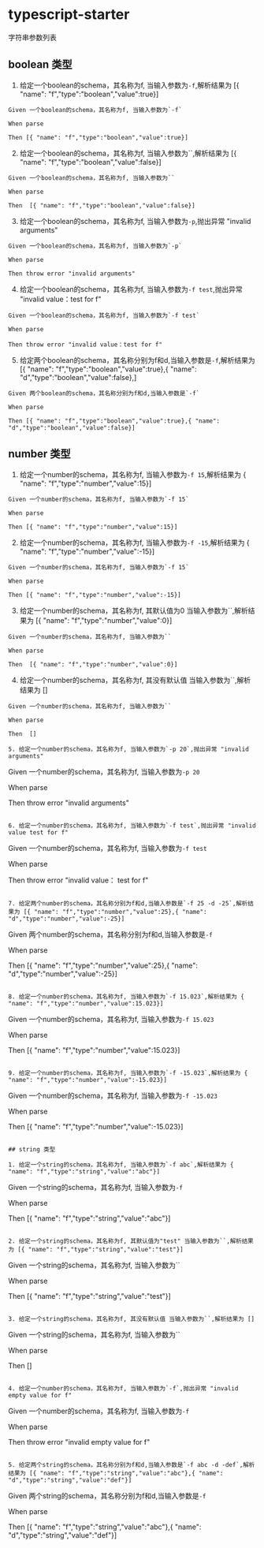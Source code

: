 # typescript-starter

字符串参数列表

## boolean 类型

1. 给定一个boolean的schema，其名称为f, 当输入参数为`-f`,解析结果为 [{ "name": "f","type":"boolean","value":true}]
```
Given 一个boolean的schema，其名称为f, 当输入参数为`-f`

When parse

Then [{ "name": "f","type":"boolean","value":true}]
```

2. 给定一个boolean的schema，其名称为f, 当输入参数为``,解析结果为 [{ "name": "f","type":"boolean","value":false}]
```
Given 一个boolean的schema，其名称为f, 当输入参数为``

When parse

Then  [{ "name": "f","type":"boolean","value":false}]
```

3. 给定一个boolean的schema，其名称为f, 当输入参数为`-p`,抛出异常 "invalid arguments"
```
Given 一个boolean的schema，其名称为f, 当输入参数为`-p`

When parse

Then throw error "invalid arguments"
```

4. 给定一个boolean的schema，其名称为f, 当输入参数为`-f test`,抛出异常 "invalid value：test for f"
```
Given 一个boolean的schema，其名称为f, 当输入参数为`-f test`

When parse

Then throw error "invalid value：test for f"
```

5. 给定两个boolean的schema，其名称分别为f和d,当输入参数是`-f`,解析结果为 [{ "name": "f","type":"boolean","value":true},{ "name": "d","type":"boolean","value":false},]
```
Given 两个boolean的schema，其名称分别为f和d,当输入参数是`-f`

When parse

Then [{ "name": "f","type":"boolean","value":true},{ "name": "d","type":"boolean","value":false}]
```

## number 类型

1. 给定一个number的schema，其名称为f, 当输入参数为`-f 15`,解析结果为 { "name": "f","type":"number","value":15}]
```
Given 一个number的schema，其名称为f, 当输入参数为`-f 15`

When parse

Then [{ "name": "f","type":"number","value":15}]
```

2. 给定一个number的schema，其名称为f, 当输入参数为`-f -15`,解析结果为 { "name": "f","type":"number","value":-15}]
```
Given 一个number的schema，其名称为f, 当输入参数为`-f 15`

When parse

Then [{ "name": "f","type":"number","value":-15}]
```

3. 给定一个number的schema，其名称为f, 其默认值为0 当输入参数为``,解析结果为 [{ "name": "f","type":"number","value":0}]
```
Given 一个number的schema，其名称为f, 当输入参数为``

When parse

Then  [{ "name": "f","type":"number","value":0}]
```

4. 给定一个number的schema，其名称为f, 其没有默认值 当输入参数为``,解析结果为 []
```
Given 一个number的schema，其名称为f, 当输入参数为``

When parse

Then  []

5. 给定一个number的schema，其名称为f, 当输入参数为`-p 20`,抛出异常 "invalid arguments"
```
Given 一个number的schema，其名称为f, 当输入参数为`-p 20`

When parse

Then throw error "invalid arguments"
```

6. 给定一个number的schema，其名称为f, 当输入参数为`-f test`,抛出异常 "invalid value test for f"
```
Given 一个number的schema，其名称为f, 当输入参数为`-f test`

When parse

Then throw error "invalid value： test for f"
```

7. 给定两个number的schema，其名称分别为f和d,当输入参数是`-f 25 -d -25`,解析结果为 [{ "name": "f","type":"number","value":25},{ "name": "d","type":"number","value":-25}]
```
Given 两个number的schema，其名称分别为f和d,当输入参数是`-f`

When parse

Then [{ "name": "f","type":"number","value":25},{ "name": "d","type":"number","value":-25}]
```

8. 给定一个number的schema，其名称为f, 当输入参数为`-f 15.023`,解析结果为 { "name": "f","type":"number","value":15.023}]
```
Given 一个number的schema，其名称为f, 当输入参数为`-f 15.023`

When parse

Then [{ "name": "f","type":"number","value":15.023}]
```

9. 给定一个number的schema，其名称为f, 当输入参数为`-f -15.023`,解析结果为 { "name": "f","type":"number","value":-15.023}]
```
Given 一个number的schema，其名称为f, 当输入参数为`-f -15.023`

When parse

Then [{ "name": "f","type":"number","value":-15.023}]
```

## string 类型

1. 给定一个string的schema，其名称为f, 当输入参数为`-f abc`,解析结果为 { "name": "f","type":"string","value":"abc"}]
```
Given 一个string的schema，其名称为f, 当输入参数为`-f`

When parse

Then [{ "name": "f","type":"string","value":"abc"}]
```

2. 给定一个string的schema，其名称为f, 其默认值为"test" 当输入参数为``,解析结果为 [{ "name": "f","type":"string","value":"test"}]
```
Given 一个string的schema，其名称为f, 当输入参数为``

When parse

Then  [{ "name": "f","type":"string","value":"test"}]
```

3. 给定一个string的schema，其名称为f, 其没有默认值 当输入参数为``,解析结果为 []
```
Given 一个string的schema，其名称为f, 当输入参数为``

When parse

Then  []
```

4. 给定一个number的schema，其名称为f, 当输入参数为`-f`,抛出异常 "invalid empty value for f"
```
Given 一个number的schema，其名称为f, 当输入参数为`-f`

When parse

Then throw error "invalid empty value for f"
```

5. 给定两个string的schema，其名称分别为f和d,当输入参数是`-f abc -d -def`,解析结果为 [{ "name": "f","type":"string","value":"abc"},{ "name": "d","type":"string","value":"def"}]
```
Given 两个string的schema，其名称分别为f和d,当输入参数是`-f`

When parse

Then [{ "name": "f","type":"string","value":"abc"},{ "name": "d","type":"string","value":"def"}]
```
